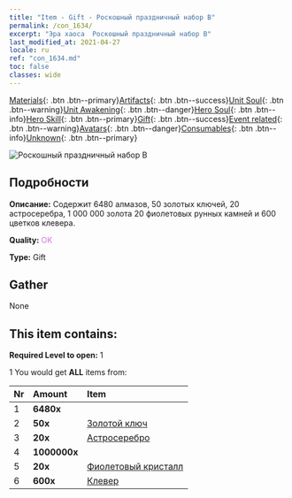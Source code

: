 ```yaml
---
title: "Item - Gift - Роскошный праздничный набор B"
permalink: /con_1634/
excerpt: "Эра хаоса  Роскошный праздничный набор B"
last_modified_at: 2021-04-27
locale: ru
ref: "con_1634.md"
toc: false
classes: wide
---
```

 [Materials](/ItemsRU/){: .btn .btn--primary}[Artifacts](/ItemsRU/Artifacts/){: .btn .btn--success}[Unit Soul](/ItemsRU/UnitSoul/){: .btn .btn--warning}[Unit Awakening](/ItemsRU/UnitAwakening/){: .btn .btn--danger}[Hero Soul](/ItemsRU/HeroSoul/){: .btn .btn--info}[Hero Skill](/ItemsRU/HeroSkill/){: .btn .btn--primary}[Gift](/ItemsRU/Gift/){: .btn .btn--success}[Event related](/ItemsRU/Events/){: .btn .btn--warning}[Avatars](/ItemsRU/Avatars/){: .btn .btn--danger}[Consumables](/ItemsRU/Consumables/){: .btn .btn--info}[Unknown](/ItemsRU/Unknown/){: .btn .btn--primary}

 ![Роскошный праздничный набор B](/images/t/i_907249.png)

## Подробности
 **Описание:** Содержит 6480 алмазов, 50 золотых ключей, 20 астросеребра, 1 000 000 золота 20 фиолетовых рунных камней и 600 цветков клевера.

 **Quality:** <span style="color: #DA70D6">OK</span>

 **Type:** Gift

## Gather

  None

## This item contains:

 **Required Level to open:** 1

 1 You would get **ALL** items  from:

  | Nr | Amount |     Item    |
  |:---|:-------|:------------|
  | 1 |  **6480x** | <i class="fas fa-gem"/> |  | 
  | 2 |  **50x** | [Золотой ключ](/ItemsRU/con_783/) |  | 
  | 3 |  **20x** | [Астросеребро](/ItemsRU/con_969/) |  | 
  | 4 |  **1000000x** | <i class="fas fa-coins"/> |  | 
  | 5 |  **20x** | [Фиолетовый кристалл](/ItemsRU/con_720/) |  | 
  | 6 |  **600x** | [Клевер](/ItemsRU/con_537/) |  | 
